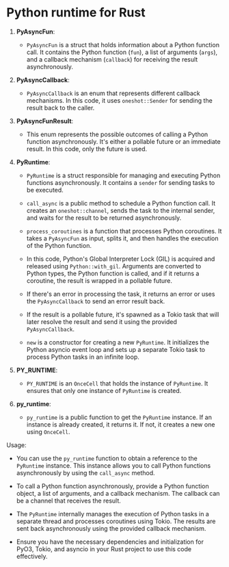 # Python runtime for Rust

1. **PyAsyncFun**:
   - `PyAsyncFun` is a struct that holds information about a Python function call. It contains the Python function (`fun`), a list of arguments (`args`), and a callback mechanism (`callback`) for receiving the result asynchronously.

2. **PyAsyncCallback**:
   - `PyAsyncCallback` is an enum that represents different callback mechanisms. In this code, it uses `oneshot::Sender` for sending the result back to the caller.

3. **PyAsyncFunResult**:
   - This enum represents the possible outcomes of calling a Python function asynchronously. It's either a pollable future or an immediate result. In this code, only the future is used.

4. **PyRuntime**:
   - `PyRuntime` is a struct responsible for managing and executing Python functions asynchronously. It contains a `sender` for sending tasks to be executed.

   - `call_async` is a public method to schedule a Python function call. It creates an `oneshot::channel`, sends the task to the internal sender, and waits for the result to be returned asynchronously.

   - `process_coroutines` is a function that processes Python coroutines. It takes a `PyAsyncFun` as input, splits it, and then handles the execution of the Python function.

   - In this code, Python's Global Interpreter Lock (GIL) is acquired and released using `Python::with_gil`. Arguments are converted to Python types, the Python function is called, and if it returns a coroutine, the result is wrapped in a pollable future.

   - If there's an error in processing the task, it returns an error or uses the `PyAsyncCallback` to send an error result back.

   - If the result is a pollable future, it's spawned as a Tokio task that will later resolve the result and send it using the provided `PyAsyncCallback`.

   - `new` is a constructor for creating a new `PyRuntime`. It initializes the Python asyncio event loop and sets up a separate Tokio task to process Python tasks in an infinite loop.

5. **PY_RUNTIME**:
   - `PY_RUNTIME` is an `OnceCell` that holds the instance of `PyRuntime`. It ensures that only one instance of `PyRuntime` is created.

6. **py_runtime**:
   - `py_runtime` is a public function to get the `PyRuntime` instance. If an instance is already created, it returns it. If not, it creates a new one using `OnceCell`.

Usage:

- You can use the `py_runtime` function to obtain a reference to the `PyRuntime` instance. This instance allows you to call Python functions asynchronously by using the `call_async` method.

- To call a Python function asynchronously, provide a Python function object, a list of arguments, and a callback mechanism. The callback can be a channel that receives the result.

- The `PyRuntime` internally manages the execution of Python tasks in a separate thread and processes coroutines using Tokio. The results are sent back asynchronously using the provided callback mechanism.

- Ensure you have the necessary dependencies and initialization for PyO3, Tokio, and asyncio in your Rust project to use this code effectively.
